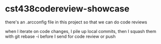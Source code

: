 # cst438codereview-showcase

there's an .arcconfig file in this project
so that we can do code reviews

when I iterate on code changes, I pile up local commits,
then I squash them with git rebase -i
before I send for code review or push

